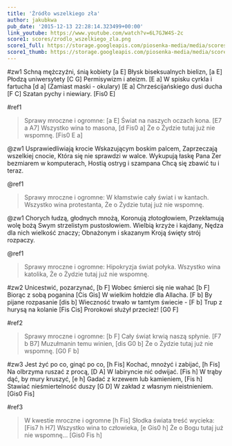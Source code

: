 ```yaml
---
title: 'Źródło wszelkiego zła'
author: jakubkwa
pub_date: '2015-12-13 22:28:14.323499+00:00'
link_youtube: https://www.youtube.com/watch?v=6L7GJW4S-2c
score1: scores/zrodlo_wszelkiego_zla.png
score1_full: https://storage.googleapis.com/piosenka-media/media/scores/zrodlo_wszelkiego_zla.png
score1_thumb: https://storage.googleapis.com/piosenka-media/media/scores/zrodlo_wszelkiego_zla.png.180x0_q85_upscale.png
---
```


#zw1
Schną mężczyźni, śnią kobiety [a E]
Błysk biseksualnych bielizn, [a E]
Płodzą uniwersytety [C G]
Permisywizm i ateizm. [E a]
W spisku cyrkla i fartucha [d a]
(Zamiast maski - okulary) [E a]
Chrześcijańskiego dusi ducha [F C]
Szatan pychy i niewiary. [Fis0 E]

#ref1
>Sprawy mroczne i ogromne: [a E]
>Świat na naszych oczach kona. [E7 a A7]
>Wszystko wina to masona, [d Fis0 a]
>Że o Żydzie tutaj już nie wspomnę. [Fis0 E a]

@zw1
Usprawiedliwiają krocie
Wskazującym boskim palcem,
Zaprzeczają wszelkiej cnocie,
Która się nie sprawdzi w walce.
Wykupują łaskę Pana
Zer bezmiarem w komputerach,
Hostią ostryg i szampana
Chcą się zbawić tu i teraz.

@ref1
>Sprawy mroczne i ogromne:
>W kłamstwie cały świat i w kantach.
>Wszystko wina protestanta,
>Że o Żydzie tutaj już nie wspomnę.

@zw1
Chorych łudzą, głodnych mnożą,
Koronują złotogłowiem,
Przekłamują wolę bożą
Swym strzelistym pustosłowiem.
Wielbią krzyże i kajdany,
Nędza dla nich wielkość znaczy;
Obnażonym i skazanym
Kroją święty strój rozpaczy.

@ref1
>Sprawy mroczne i ogromne:
>Hipokryzja świat połyka.
>Wszystko wina katolika,
>Że o Żydzie tutaj już nie wspomnę.

#zw2
Unicestwić, pozarzynać, [b F]
Wobec śmierci się nie wahać [b F]
Biorąc z sobą poganina [Cis Gis]
W wielkim hołdzie dla Allacha. [F b]
By pijane rozpasanie [dis b]
Wieczność trwało w tamtym świecie - [F b]
Trup z hurysą na kolanie [Fis Cis]
Prorokowi służył przecież! [G0 F]

#ref2
>Sprawy mroczne i ogromne: [b F]
>Cały świat krwią naszą spłynie. [F7 b B7]
>Muzułmanin temu winien, [dis G0 b]
>Że o Żydzie tutaj już nie wspomnę. [G0 F b]

#zw3
Jest żyć po co, ginąć po co, [h Fis]
Kochać, mnożyć i zabijać, [h Fis]
Na olbrzyma ruszać z procą, [D A]
W labiryncie nić odwijać. [Fis h]
W trąby dąć, by mury kruszyć, [e h]
Gadać z krzewem lub kamieniem, [Fis h]
Stawiać nieśmiertelność duszy [G D]
W zakład z własnym nieistnieniem. [Gis0 Fis]

#ref3
>W kwestie mroczne i ogromne [h Fis]
>Słodka świata treść wycieka: [Fis7 h H7]
>Wszystko wina to człowieka, [e Gis0 h]
>Że o Bogu tutaj już nie wspomnę... [Gis0 Fis h]